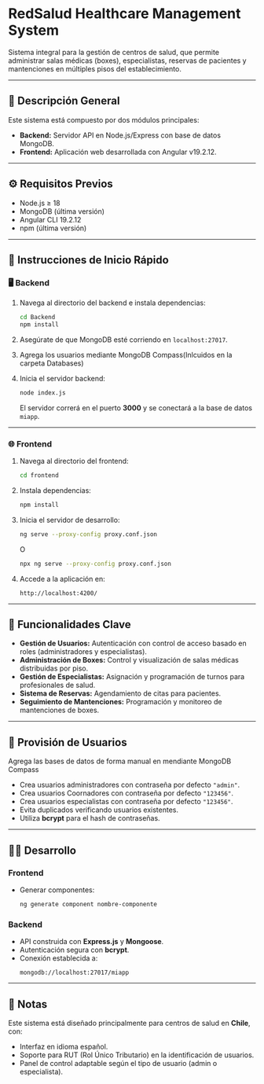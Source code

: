 # RedSalud Healthcare Management System

Sistema integral para la gestión de centros de salud, que permite administrar salas médicas (boxes), especialistas, reservas de pacientes y mantenciones en múltiples pisos del establecimiento.

---

## 🧩 Descripción General

Este sistema está compuesto por dos módulos principales:

- **Backend:** Servidor API en Node.js/Express con base de datos MongoDB.
- **Frontend:** Aplicación web desarrollada con Angular v19.2.12.

---

## ⚙️ Requisitos Previos

- Node.js ≥ 18
- MongoDB (última versión)
- Angular CLI 19.2.12
- npm (última versión)

---

## 🚀 Instrucciones de Inicio Rápido

### 🖥️ Backend

1. Navega al directorio del backend e instala dependencias:
   ```bash
   cd Backend
   npm install
   ```

2. Asegúrate de que MongoDB esté corriendo en `localhost:27017`.

3. Agrega los usuarios mediante MongoDB Compass(Inlcuidos en la carpeta Databases)

4. Inicia el servidor backend:
   ```bash
   node index.js
   ```
   El servidor correrá en el puerto **3000** y se conectará a la base de datos `miapp`.

---

### 🌐 Frontend

1. Navega al directorio del frontend:
   ```bash
   cd frontend
   ```

2. Instala dependencias:
   ```bash
   npm install
   ```

3. Inicia el servidor de desarrollo:
   ```bash
   ng serve --proxy-config proxy.conf.json
   ```
   O
   ```bash
   npx ng serve --proxy-config proxy.conf.json
   ```

4. Accede a la aplicación en:
   ```
   http://localhost:4200/
   ```

---

## 🧠 Funcionalidades Clave

- **Gestión de Usuarios:** Autenticación con control de acceso basado en roles (administradores y especialistas).
- **Administración de Boxes:** Control y visualización de salas médicas distribuidas por piso.
- **Gestión de Especialistas:** Asignación y programación de turnos para profesionales de salud.
- **Sistema de Reservas:** Agendamiento de citas para pacientes.
- **Seguimiento de Mantenciones:** Programación y monitoreo de mantenciones de boxes.

---

## 👥 Provisión de Usuarios

Agrega las bases de datos de forma manual en mendiante MongoDB Compass

- Crea usuarios administradores con contraseña por defecto `"admin"`.
- Crea usuarios Coornadores con contraseña por defecto `"123456"`.
- Crea usuarios especialistas con contraseña por defecto `"123456"`.
- Evita duplicados verificando usuarios existentes.
- Utiliza **bcrypt** para el hash de contraseñas.

---

## 👨‍💻 Desarrollo

### Frontend

- Generar componentes:  
  ```bash
  ng generate component nombre-componente
  ```

### Backend

- API construida con **Express.js** y **Mongoose**.
- Autenticación segura con **bcrypt**.
- Conexión establecida a:  
  ```
  mongodb://localhost:27017/miapp
  ```

---

## 📝 Notas

Este sistema está diseñado principalmente para centros de salud en **Chile**, con:

- Interfaz en idioma español.
- Soporte para RUT (Rol Único Tributario) en la identificación de usuarios.
- Panel de control adaptable según el tipo de usuario (admin o especialista).